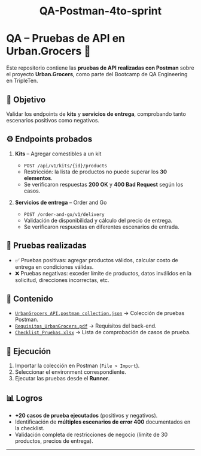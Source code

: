 <div align="center">
  
# QA-Postman-4to-sprint

</div>
  
#  QA – Pruebas de API en Urban.Grocers 🛒

Este repositorio contiene las **pruebas de API realizadas con Postman** sobre el proyecto **Urban.Grocers**, como parte del Bootcamp de QA Engineering en TripleTen.

## 📌 Objetivo
Validar los endpoints de **kits** y **servicios de entrega**, comprobando tanto escenarios positivos como negativos.

## ⚙️ Endpoints probados
1. **Kits** – Agregar comestibles a un kit  
   - `POST /api/v1/kits/{id}/products`  
   - Restricción: la lista de productos no puede superar los **30 elementos**.  
   - Se verificaron respuestas **200 OK** y **400 Bad Request** según los casos.

2. **Servicios de entrega** – Order and Go  
   - `POST /order-and-go/v1/delivery`  
   - Validación de disponibilidad y cálculo del precio de entrega.  
   - Se verificaron respuestas en diferentes escenarios de entrada.

## 🧪 Pruebas realizadas
- ✅ Pruebas positivas: agregar productos válidos, calcular costo de entrega en condiciones válidas.  
- ❌ Pruebas negativas: exceder límite de productos, datos inválidos en la solicitud, direcciones incorrectas, etc.  

## 📂 Contenido
- [`UrbanGrocers_API.postman_collection.json`](https://github.com/lucyfannia/QA-Postman-4to-sprint/blob/main/Lucy%20Arzate%20%2C%20grupo%2040%2C%204er%20sprint.postman_collection.json) → Colección de pruebas Postman.    
- [`Requisitos_UrbanGrocers.pdf`](https://practicum-content.s3.us-west-1.amazonaws.com/new-markets/qa-sprint-3/QA_3.1.1_Requisitos_para_el_back-end_de_Urban.grocers.pdf) → Requisitos del back-end.  
- [`Checklist_Pruebas.xlsx`](https://docs.google.com/spreadsheets/d/1kbGYznBHBtw74YLfojU-QdkZs5f2wIHI4GFnpTc9dnk/edit?gid=802585125#gid=802585125) → Lista de comprobación de casos de prueba.
 

## 🚀 Ejecución
1. Importar la colección en Postman (`File > Import`).  
2. Seleccionar el environment correspondiente.  
3. Ejecutar las pruebas desde el **Runner**.  

## 📊 Logros
- **+20 casos de prueba ejecutados** (positivos y negativos).  
- Identificación de **múltiples escenarios de error 400** documentados en la checklist.  
- Validación completa de restricciones de negocio (límite de 30 productos, precios de entrega).  

---


<div align="center">
